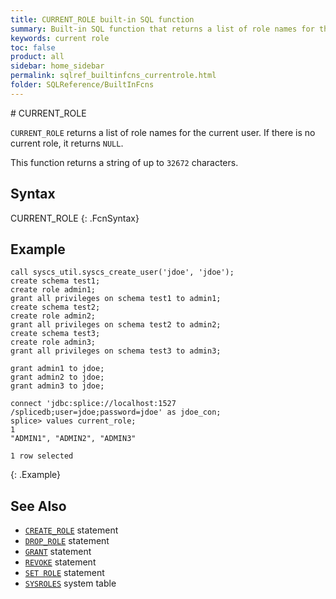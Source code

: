 ```yaml
---
title: CURRENT_ROLE built-in SQL function
summary: Built-in SQL function that returns a list of role names for the current user.
keywords: current role
toc: false
product: all
sidebar: home_sidebar
permalink: sqlref_builtinfcns_currentrole.html
folder: SQLReference/BuiltInFcns
---
```

<section>
<div class="TopicContent" data-swiftype-index="true" markdown="1">
# CURRENT_ROLE

`CURRENT_ROLE` returns a list of role names for the current user. If there is no current role, it returns `NULL`.

This function returns a string of up to `32672` characters.

## Syntax

<div class="fcnWrapperWide" markdown="1">
    CURRENT_ROLE
{: .FcnSyntax}

</div>

## Example

```
call syscs_util.syscs_create_user('jdoe', 'jdoe');
create schema test1;
create role admin1;
grant all privileges on schema test1 to admin1;
create schema test2;
create role admin2;
grant all privileges on schema test2 to admin2;
create schema test3;
create role admin3;
grant all privileges on schema test3 to admin3;

grant admin1 to jdoe;
grant admin2 to jdoe;
grant admin3 to jdoe;

connect 'jdbc:splice://localhost:1527 /splicedb;user=jdoe;password=jdoe' as jdoe_con;
splice> values current_role;
1
"ADMIN1", "ADMIN2", "ADMIN3"

1 row selected
```
{: .Example}


## See Also

* [`CREATE_ROLE`](sqlref_statements_createrole.html) statement
* [`DROP_ROLE`](sqlref_statements_droprole.html) statement
* [`GRANT`](sqlref_statements_grant.html) statement
* [`REVOKE`](sqlref_statements_revoke.html) statement
* [`SET ROLE`](sqlref_statements_setrole.html) statement
* [`SYSROLES`](sqlref_systables_sysroles.html) system table

</div>
</section>
